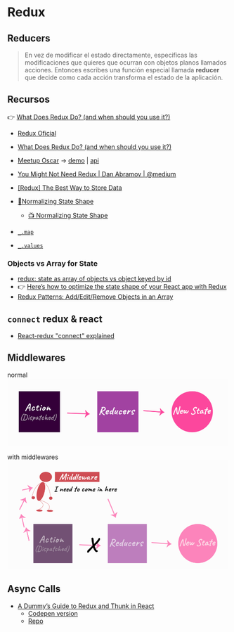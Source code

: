 # Redux

## Reducers

> En vez de modificar el estado directamente, especificas las modificaciones que quieres que ocurran con objetos planos llamados acciones. Entonces escribes una función especial llamada **reducer** que decide como cada acción transforma el estado de la aplicación.

## Recursos

👉 [What Does Redux Do? (and when should you use it?)](https://daveceddia.com/what-does-redux-do/)


- [Redux Oficial](https://es.redux.js.org/)
- [What Does Redux Do? (and when should you use it?)](https://daveceddia.com/what-does-redux-do/)
- [Meetup Oscar](https://www.meetup.com/es-ES/js-coders/events/256400816/) → [demo](https://gitlab.com/oscmedgon/reactreduxdemo) | [api](https://gitlab.com/oscmedgon/reactreduxdemoapi)

- [You Might Not Need Redux | Dan Abramov | @medium](https://medium.com/@dan_abramov/you-might-not-need-redux-be46360cf367)

- [[Redux] The Best Way to Store Data](https://www.youtube.com/watch?v=aJxcVidE0I0&feature=youtu.be)

- [📄Normalizing State Shape](https://redux.js.org/recipes/structuring-reducers/normalizing-state-shape)

  - [📺 Normalizing State Shape](https://egghead.io/lessons/javascript-redux-normalizing-the-state-shape)

- [`_.map`](https://lodash.com/docs/4.17.11#map)
- [`_.values`](https://lodash.com/docs/4.17.11#values)

### Objects vs Array for State

- [redux: state as array of objects vs object keyed by id](https://stackoverflow.com/questions/38445006/redux-state-as-array-of-objects-vs-object-keyed-by-id)
- 👉 [Here’s how to optimize the state shape of your React app with Redux](https://medium.freecodecamp.org/optimising-the-state-shape-of-your-react-app-with-redux-3a280e6ef436)
- [Redux Patterns: Add/Edit/Remove Objects in an Array](https://hackernoon.com/redux-patterns-add-edit-remove-objects-in-an-array-6ee70cab2456)

## `connect` redux & react

- [React-redux "connect" explained](https://www.sohamkamani.com/blog/2017/03/31/react-redux-connect-explained/)

## Middlewares

normal
![](./img/redux-flow.png)

with middlewares
![](./img/redux-flow-with-middleware.png)

## Async Calls 

- [A Dummy’s Guide to Redux and Thunk in React](https://medium.com/@stowball/a-dummys-guide-to-redux-and-thunk-in-react-d8904a7005d3)
  - [Codepen version](https://codepen.io/stowball/post/a-dummy-s-guide-to-redux-and-thunk-in-react)
  - [Repo](https://github.com/stowball/dummys-guide-to-redux-and-thunk-react)